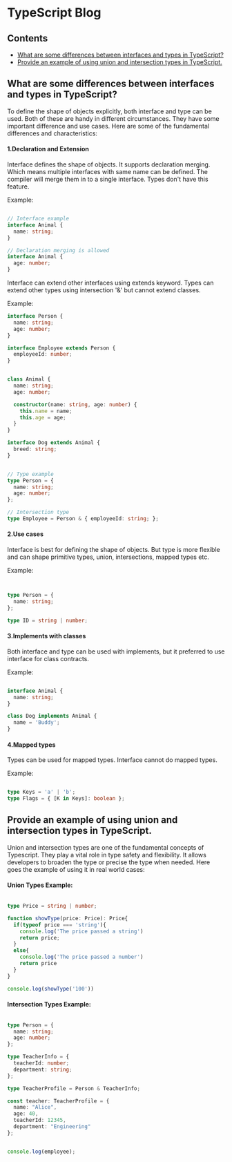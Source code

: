 # TypeScript Blog


## Contents

- [What are some differences between interfaces and types in TypeScript?](#what-are-some-differences-between-interfaces-and-types-in-typescript)
- [Provide an example of using union and intersection types in TypeScript.](#provide-an-example-of-using-union-and-intersection-types-in-typescript)


## What are some differences between interfaces and types in TypeScript?

To define the shape of objects explicitly, both interface and type can be used. Both of these are handy in different circumstances. They have some important difference and use cases. Here are some of the fundamental differences and characteristics:

#### 1.Declaration and Extension

Interface defines the shape of objects. It supports declaration merging. Which means multiple interfaces with same name can be defined. The compiler will merge them in to a single interface. Types don't have this feature.

Example:

```ts

// Interface example
interface Animal {
  name: string;
}

// Declaration merging is allowed
interface Animal { 
  age: number;
}

```

Interface can extend other interfaces using extends keyword. Types can extend other types using intersection '&' but cannot extend classes.

Example:

```ts
interface Person {
  name: string;
  age: number;
}

interface Employee extends Person {
  employeeId: number;
}


class Animal {
  name: string;
  age: number;

  constructor(name: string, age: number) {
    this.name = name;
    this.age = age;
  }
}

interface Dog extends Animal {
  breed: string;
}


// Type example
type Person = {
  name: string;
  age: number;
};

// Intersection type
type Employee = Person & { employeeId: string; };


```

#### 2.Use cases

Interface is best for defining the shape of objects. But type is more flexible and can shape primitive types, union, intersections, mapped types etc. 

Example:

```ts


type Person = {
  name: string;
};

type ID = string | number;

```

#### 3.Implements with classes

Both interface and type can be used with implements, but it preferred to use interface for class contracts.

Example:

```ts

interface Animal {
  name: string;
}

class Dog implements Animal {
  name = 'Buddy';
}

```

#### 4.Mapped types 

Types can be used for mapped types. Interface cannot do mapped types.

Example:

```ts

type Keys = 'a' | 'b';
type Flags = { [K in Keys]: boolean };

```

## Provide an example of using union and intersection types in TypeScript. 

Union and intersection types are one of the fundamental concepts of Typescript. They play a vital role in type safety and flexibility. It allows developers to broaden the type or precise the type when needed. Here goes the example of using it in real world cases:

#### Union Types Example: 

```ts

type Price = string | number;

function showType(price: Price): Price{
  if(typeof price === 'string'){
    console.log('The price passed a string')
    return price;
  }
  else{
    console.log('The price passed a number')
    return price
  }
}

console.log(showType('100'))

```

#### Intersection Types Example:

```ts

type Person = {
  name: string;
  age: number;
};

type TeacherInfo = {
  teacherId: number;
  department: string;
};

type TeacherProfile = Person & TeacherInfo;

const teacher: TeacherProfile = {
  name: "Alice",
  age: 40,
  teacherId: 12345,
  department: "Engineering"
};


console.log(employee);

```


